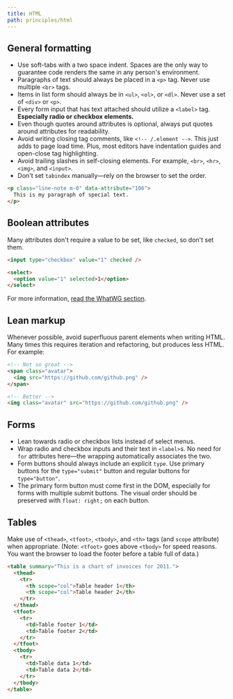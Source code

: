 ```yaml
---
title: HTML
path: principles/html
---
```


## General formatting

- Use soft-tabs with a two space indent. Spaces are the only way to guarantee code renders the same in any person's environment.
- Paragraphs of text should always be placed in a `<p>` tag. Never use multiple `<br>` tags.
- Items in list form should always be in `<ul>`, `<ol>`, or `<dl>`. Never use a set of `<div>` or `<p>`.
- Every form input that has text attached should utilize a `<label>` tag. **Especially radio or checkbox elements.**
- Even though quotes around attributes is optional, always put quotes around attributes for readability.
- Avoid writing closing tag comments, like `<!-- /.element -->`. This just adds to page load time. Plus, most editors have indentation guides and open-close tag highlighting.
- Avoid trailing slashes in self-closing elements. For example, `<br>`, `<hr>`, `<img>`, and `<input>`.
- Don't set `tabindex` manually—rely on the browser to set the order.

```html inert=true
<p class="line-note m-0" data-attribute="106">
  This is my paragraph of special text.
</p>
```

## Boolean attributes

Many attributes don't require a value to be set, like `checked`, so don't set them.

```html inert=true
<input type="checkbox" value="1" checked />

<select>
  <option value="1" selected>1</option>
</select>
```

For more information, [read the WhatWG section](http://www.whatwg.org/specs/web-apps/current-work/multipage/common-microsyntaxes.html#boolean-attributes).

## Lean markup

Whenever possible, avoid superfluous parent elements when writing HTML. Many times this requires iteration and refactoring, but produces less HTML. For example:

```html inert=true
<!-- Not so great -->
<span class="avatar">
  <img src="https://github.com/github.png" />
</span>

<!-- Better -->
<img class="avatar" src="https://github.com/github.png" />
```

## Forms

- Lean towards radio or checkbox lists instead of select menus.
- Wrap radio and checkbox inputs and their text in `<label>`s. No need for `for` attributes here—the wrapping automatically associates the two.
- Form buttons should always include an explicit `type`. Use primary buttons for the `type="submit"` button and regular buttons for `type="button"`.
- The primary form button must come first in the DOM, especially for forms with multiple submit buttons. The visual order should be preserved with `float: right;` on each button.

## Tables

Make use of `<thead>`, `<tfoot>`, `<tbody>`, and `<th>` tags (and `scope` attribute) when appropriate. (Note: `<tfoot>` goes above `<tbody>` for speed reasons. You want the browser to load the footer before a table full of data.)

```html inert=true
<table summary="This is a chart of invoices for 2011.">
  <thead>
    <tr>
      <th scope="col">Table header 1</th>
      <th scope="col">Table header 2</th>
    </tr>
  </thead>
  <tfoot>
    <tr>
      <td>Table footer 1</td>
      <td>Table footer 2</td>
    </tr>
  </tfoot>
  <tbody>
    <tr>
      <td>Table data 1</td>
      <td>Table data 2</td>
    </tr>
  </tbody>
</table>
```

